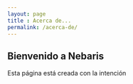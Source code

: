 ```yaml
---
layout: page
title : Acerca de...
permalink: /acerca-de/
---
```


<h2>Bienvenido a Nebaris</h2>

<p>Esta página está creada con la intención </p>
